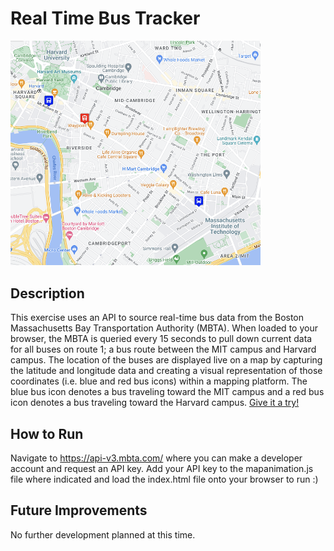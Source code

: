 # Real Time Bus Tracker
<img src="RTBT.png" width="400"/>

## Description
This exercise uses an API to source real-time bus data from the Boston Massachusetts Bay Transportation Authority (MBTA). When loaded to your browser, the MBTA is queried every 15 seconds to pull down current data for all buses on route 1; a bus route between the MIT campus and Harvard campus. The location of the buses are displayed live on a map by capturing the latitude and longitude data and creating a visual representation of those coordinates (i.e. blue and red bus icons) within a mapping platform. The blue bus icon denotes a bus traveling toward the MIT campus and a red bus icon denotes a bus traveling toward the Harvard campus.
<a href="https://kayla-day.github.io/Real-Time-Bus-Tracker/">Give it a try!</a>
## How to Run
Navigate to https://api-v3.mbta.com/ where you can make a developer account and request an API key. Add your API key to the mapanimation.js file where indicated and load the index.html file onto your browser to run :)
## Future Improvements
No further development planned at this time. 


